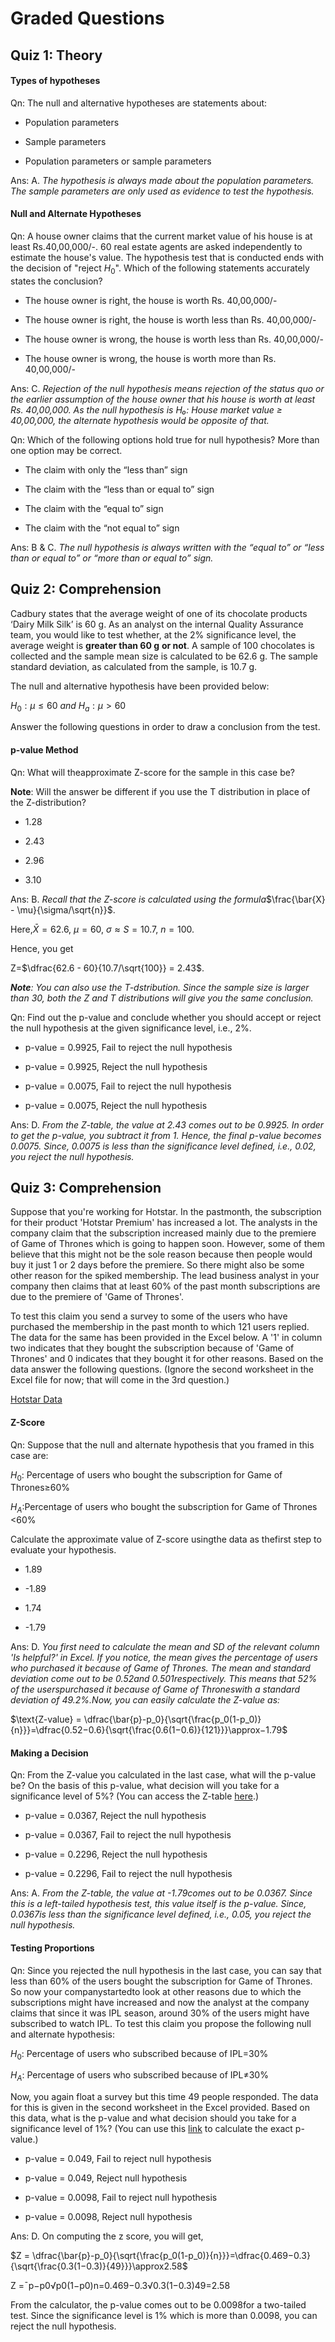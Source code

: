 # Graded Questions

## Quiz 1: Theory

#### Types of hypotheses

Qn: The null and alternative hypotheses are statements about:

- Population parameters

- Sample parameters

- Population parameters or sample parameters

Ans: A. _The hypothesis is always made about the population parameters. The sample parameters are only used as evidence to test the hypothesis._

#### Null and Alternate Hypotheses

Qn: A house owner claims that the current market value of his house is at least Rs.40,00,000/-. 60 real estate agents are asked independently to estimate the house's value. The hypothesis test that is conducted ends with the decision of "reject $H_0$". Which of the following statements accurately states the conclusion?

- The house owner is right, the house is worth Rs. 40,00,000/-

- The house owner is right, the house is worth less than Rs. 40,00,000/-

- The house owner is wrong, the house is worth less than Rs. 40,00,000/-

- The house owner is wrong, the house is worth more than Rs. 40,00,000/-

Ans: C. _Rejection of the null hypothesis means rejection of the status quo or the earlier assumption of the house owner that his house is worth at least Rs. 40,00,000. As the null hypothesis is H₀: House market value ≥ 40,00,000, the alternate hypothesis would be opposite of that._

Qn: Which of the following options hold true for null hypothesis? More than one option may be correct.

- The claim with only the “less than” sign

- The claim with the “less than or equal to” sign

- The claim with the “equal to” sign

- The claim with the “not equal to” sign

Ans: B & C. _The null hypothesis is always written with the “equal to” or “less than or equal to” or “more than or equal to” sign._

## Quiz 2: Comprehension

Cadbury states that the average weight of one of its chocolate products ‘Dairy Milk Silk’ is 60 g. As an analyst on the internal Quality Assurance team, you would like to test whether, at the 2% significance level, the average weight is **greater than 60 g** **or not**. A sample of 100 chocolates is collected and the sample mean size is calculated to be 62.6 g. The sample standard deviation, as calculated from the sample, is 10.7 g.

The null and alternative hypothesis have been provided below:

$H_0:\mu\le60\ and\ H_a:\mu>60$

Answer the following questions in order to draw a conclusion from the test.

#### p-value Method

Qn: What will theapproximate Z-score for the sample in this case be?

**Note**: Will the answer be different if you use the T distribution in place of the Z-distribution?

- 1.28

- 2.43

- 2.96

- 3.10

Ans: B. _Recall that the Z-score is calculated using the formula_$\frac{\bar{X} - \mu}{\sigma/\sqrt{n}}$.

Here,$\bar{X}=62.6,\ \mu=60,\ \sigma\approx S=10.7,\ n=100$.

Hence, you get

Z=$\dfrac{62.6 - 60}{10.7/\sqrt{100}} = 2.43$.

_**Note**: You can also use the T-dstribution. Since the sample size is larger than 30, both the Z and T distributions will give you the same conclusion._

Qn: Find out the p-value and conclude whether you should accept or reject the null hypothesis at the given significance level, i.e., 2%.

- p-value = 0.9925, Fail to reject the null hypothesis

- p-value = 0.9925, Reject the null hypothesis

- p-value = 0.0075, Fail to reject the null hypothesis

- p-value = 0.0075, Reject the null hypothesis

Ans: D. _From the Z-table, the value at 2.43 comes out to be 0.9925. In order to get the p-value, you subtract it from 1. Hence, the final p-value becomes 0.0075. Since, 0.0075 is less than the significance level defined, i.e., 0.02, you reject the null hypothesis._

## Quiz 3: Comprehension

Suppose that you're working for Hotstar. In the pastmonth, the subscription for their product 'Hotstar Premium' has increased a lot. The analysts in the company claim that the subscription increased mainly due to the premiere of Game of Thrones which is going to happen soon. However, some of them believe that this might not be the sole reason because then people would buy it just 1 or 2 days before the premiere. So there might also be some other reason for the spiked membership. The lead business analyst in your company then claims that at least 60% of the past month subscriptions are due to the premiere of 'Game of Thrones'.

To test this claim you send a survey to some of the users who have purchased the membership in the past month to which 121 users replied. The data for the same has been provided in the Excel below. A '1' in column two indicates that they bought the subscription because of 'Game of Thrones' and 0 indicates that they bought it for other reasons. Based on the data answer the following questions. (Ignore the second worksheet in the Excel file for now; that will come in the 3rd question.)

[Hotstar Data](Hotstar_Data.xslsx)

#### Z-Score

Qn: Suppose that the null and alternate hypothesis that you framed in this case are:

$H_0$: Percentage of users who bought the subscription for Game of Thrones≥60%

$H_A$:Percentage of users who bought the subscription for Game of Thrones <60%

Calculate the approximate value of Z-score usingthe data as thefirst step to evaluate your hypothesis.

- 1.89

- -1.89

- 1.74

- -1.79

Ans: D. *You first need to calculate the mean and SD of the relevant column 'Is helpful?' in Excel. If you notice, the mean gives the percentage of users who purchased it because of Game of Thrones. The mean and standard deviation come out to be 0.52and 0.501respectively. This means that 52% of the userspurchased it because of Game of Throneswith a standard deviation of 49.2%.Now, you can easily calculate the Z-value as:*

$\text{Z-value} = \dfrac{\bar{p}-p_0}{\sqrt{\frac{p_0(1-p_0)}{n}}}=\dfrac{0.52−0.6}{\sqrt{\frac{0.6(1−0.6)}{121}}}\approx−1.79$

#### Making a Decision

Qn: From the Z-value you calculated in the last case, what will the p-value be? On the basis of this p-value, what decision will you take for a significance level of 5%? (You can access the Z-table [here](http://www.z-table.com/).)

- p-value = 0.0367, Reject the null hypothesis

- p-value = 0.0367, Fail to reject the null hypothesis

- p-value = 0.2296, Reject the null hypothesis

- p-value = 0.2296, Fail to reject the null hypothesis

Ans: A. *From the Z-table, the value at -1.79comes out to be 0.0367. Since this is a left-tailed hypothesis test, this value itself is the p-value. Since, 0.0367is less than the significance level defined, i.e., 0.05, you reject the null hypothesis.*

#### Testing Proportions

Qn: Since you rejected the null hypothesis in the last case, you can say that less than 60% of the users bought the subscription for Game of Thrones. So now your companystartedto look at other reasons due to which the subscriptions might have increased and now the analyst at the company claims that since it was IPL season, around 30% of the users might have subscribed to watch IPL. To test this claim you propose the following null and alternate hypothesis:

$H_0$: Percentage of users who subscribed because of IPL=30%

$H_A$: Percentage of users who subscribed because of IPL$\ne$30%

Now, you again float a survey but this time 49 people responded. The data for this is given in the second worksheet in the Excel provided. Based on this data, what is the p-value and what decision should you take for a significance level of 1%? (You can use this [link](https://www.socscistatistics.com/pvalues/normaldistribution.aspx) to calculate the exact p-value.)

- p-value = 0.049, Fail to reject null hypothesis

- p-value = 0.049, Reject null hypothesis

- p-value = 0.0098, Fail to reject null hypothesis

- p-value = 0.0098, Reject null hypothesis

Ans: D. On computing the z score, you will get,

$Z = \dfrac{\bar{p}-p_0}{\sqrt{\frac{p_0(1-p_0)}{n}}}=\dfrac{0.469−0.3}{\sqrt{\frac{0.3(1−0.3)}{49}}}\approx2.58$

Z =¯p−p0√p0(1−p0)n=0.469−0.3√0.3(1−0.3)49=2.58

From the calculator, the p-value comes out to be 0.0098for a two-tailed test. Since the significance level is 1% which is more than 0.0098, you can reject the null hypothesis.
